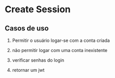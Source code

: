 # Create Session

## Casos de uso

1) Permitir o usuário logar-se com a conta criada

2) não permitir logar com uma conta inexistente

3) verificar senhas do login

4) retornar um jwt
